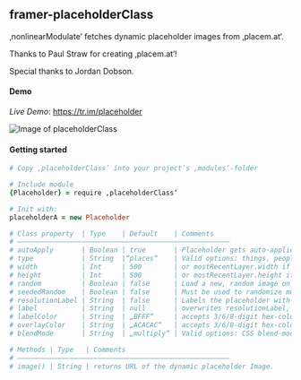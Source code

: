 ## framer-placeholderClass
‚nonlinearModulate’ fetches dynamic placeholder images from ‚placem.at‘.


Thanks to Paul Straw for creating ‚placem.at‘!

Special thanks to Jordan Dobson.


#### Demo

*Live Demo*: https://tr.im/placeholder

![Image of placeholderClass](http://i.imgur.com/h4CTOLg.png)


#### Getting started

```CoffeeScript
# Copy ‚placeholderClass’ into your project’s ‚modules‘-folder

# Include module
{Placeholder} = require ‚placeholderClass‘

# Init with:
placeholderA = new Placeholder

# Class property  | Type    | Default    | Comments
# —————————————————————————————————————————————————————
# autoApply       | Boolean | true       | Placeholder gets auto-applied to the most recently created layer
# type            | String  |“places“    | Valid options: things, people, places
# width           | Int     | 500        | or mostRecentLayer.width if autoApply is true 
# height          | Int     | 500        | or mostRecentLayer.height if autoApply is true 
# random          | Boolean | false      | Load a new, random image on reload
# seededRandom    | Boolean | false      | Must be used to randomize multiple placeholders of the same size
# resolutionLabel | String  | false      | Labels the placeholder with its resolution
# label           | String  | null       | overwrites resolutionLabel, doesn’t like „0“ and „’“
# labelColor      | String  | „BFFF“     | accepts 3/6/8-digit hex-colors
# overlayColor    | String  | „ACACAC“   | accepts 3/6/8-digit hex-colors
# blendMode       | String  | „multiply“ | Valid options: CSS blend-modes

# Methods | Type   | Comments
# —————————————————————————————————————————————————————
# image() | String | returns URL of the dynamic placeholder Image.

```